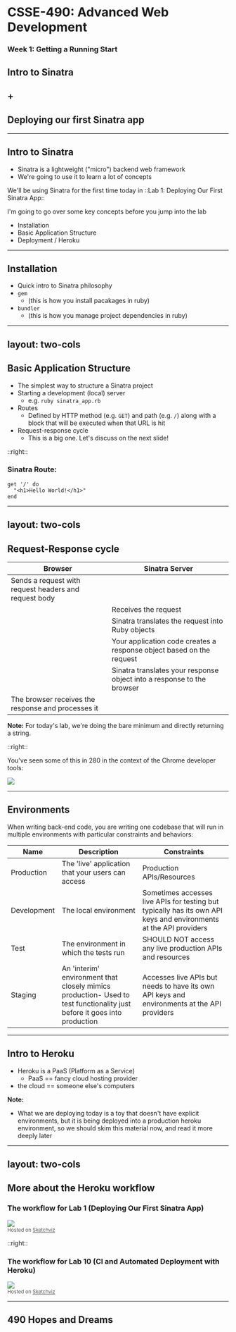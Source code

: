 # CSSE-490: Advanced Web Development
### Week 1: Getting a Running Start

## Intro to Sinatra
## +
## Deploying our first Sinatra app

---

## Intro to Sinatra

* Sinatra is a lightweight ("micro") backend web framework
* We're going to use it to learn a lot of concepts

We'll be using Sinatra for the first time today in ::Lab 1: Deploying Our First Sinatra App::

I'm going to go over some key concepts before you jump into the lab

* Installation
* Basic Application Structure
* Deployment / Heroku

---

## Installation


* Quick intro to Sinatra philosophy
* `gem`
  * (this is how you install pacakages in ruby)
* `bundler`
  * (this is how you manage project dependencies in ruby)

---
layout: two-cols
---

## Basic Application Structure

<!-- This is where we start getting into the meatier topics of Sinatra. -->

<!-- You should note that there are multiple ways to structure Sinatra projects.  This chapter shows us the simplest way.  Later we will look at how to structure bigger applications. -->

* The simplest way to structure a Sinatra project
* Starting a development (local) server
  * e.g. `ruby sinatra_app.rb`
* Routes
  * Defined by HTTP method (e.g. `GET`) and path (e.g. `/`) along with a block that will be executed when that URL is hit
* Request-response cycle
  * This is a big one.  Let's discuss on the next slide!

::right::

### Sinatra Route:
```
get '/' do
  "<h1>Hello World!</h1>"
end
```

---
layout: two-cols
---


## Request-Response cycle


| **Browser**                                           | **Sinatra Server**                                 |
| ----------------------------------------------------- | ------------------------------------------------ |
| Sends a request with request headers and request body |                                                  |
|                                                       | Receives the request                             |
|                                                       | Sinatra translates the request into Ruby objects |
|                                   | Your application code creates a response object based on the request |
|                                   | Sinatra translates your response object into a response to the browser |
| The browser receives the response and processes it    |                                                  |


**Note:** For today's lab, we're doing the bare minimum and directly returning a string.

::right::

You've seen some of this in 280 in the context of the Chrome developer tools:

<div><img src='/requests in chrome console.png' style='max-width: 100%;'></div>

---

## Environments

When writing back-end code, you are writing one codebase that will run in multiple environments with particular constraints and behaviors:

| Name        | Description | Constraints |
| ----------- | ----------- | ----------- |
| Production  | The 'live' application that your users can access | Production APIs/Resources|
| Development | The local environment | Sometimes accesses live APIs for testing but typically has its own API keys and environments at the API providers  |
| Test        | The environment in which the tests run | SHOULD NOT access any live production APIs and resources |
| Staging     | An 'interim' environment that closely mimics production- Used to test functionality just before it goes into production | Accesses live APIs but needs to have its own API keys and environments at the API providers |


---

## Intro to Heroku

* Heroku is a PaaS (Platform as a Service)
  * PaaS == fancy cloud hosting provider
* the cloud == someone else's computers

**Note:**
* What we are deploying today is a toy that doesn't have explicit environments, but it is being deployed into a production heroku environment, so we should skim this material now, and read it more deeply later

<!--
## Preview of Ch 17. Deployment

* This chapter covers deploying true production applications
  * What we are deploying today is a toy, but it is being deployed into a production heroku environment, so we should skim this material now, and read it more deeply later
* Relevant sections for you now:
  * "Cloud Deployment"
  * "The Heroku Platform" (just read through "Creating an application", because you won't be doing the later steps this week)
  * "Testing with Heroku local"
  * "Deploying with git push"
-->
---
layout: two-cols
---

## More about the Heroku workflow

### The workflow for Lab 1 (Deploying Our First Sinatra App)

<div><a href='//sketchviz.com/@elizabrock/6c9fd114e88e4494828e9f266b2d04cd'><img src='/lab-1-workflow.png' style='max-width: 100%;'></a><br/><span style='font-size: 80%;color:#555;'>Hosted on <a href='//sketchviz.com/' style='color:#555;'>Sketchviz</a></span></div>

::right::

### The workflow for Lab 10 (CI and Automated Deployment with Heroku)

<div><a href='//sketchviz.com/@elizabrock/6281f3bcf7be004cc04a2f413d2bb52e'><img src='/lab-10-workflow.png' style='max-width: 100%;'></a><br/><span style='font-size: 80%;color:#555;'>Hosted on <a href='//sketchviz.com/' style='color:#555;'>Sketchviz</a></span></div>


---

## 490 Hopes and Dreams


<!--
* Webpack
* Typescript
* Svelte
* CI/CD
* Docker (maybe add into Week 10?)
* Webscale
* James White guest lecture?
* WebGL
-->
